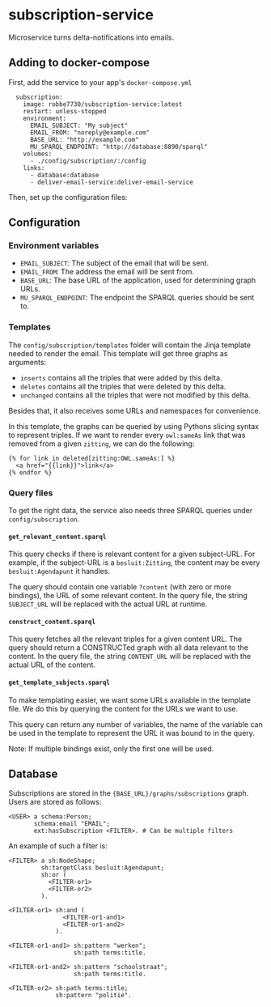 # subscription-service

Microservice turns delta-notifications into emails.

## Adding to docker-compose

First, add the service to your app's `docker-compose.yml`

```
  subscription:
    image: robbe7730/subscription-service:latest
    restart: unless-stopped
    environment:
      EMAIL_SUBJECT: "My subject"
      EMAIL_FROM: "noreply@example.com"
      BASE_URL: "http://example.com"
      MU_SPARQL_ENDPOINT: "http://database:8890/sparql"
    volumes:
      - ./config/subscription/:/config
    links:
      - database:database
      - deliver-email-service:deliver-email-service
```

Then, set up the configuration files:

## Configuration

### Environment variables

- `EMAIL_SUBJECT`: The subject of the email that will be sent.
- `EMAIL_FROM`: The address the email will be sent from.
- `BASE_URL`: The base URL of the application, used for determining graph URLs.
- `MU_SPARQL_ENDPOINT`: The endpoint the SPARQL queries should be sent to.

### Templates

The `config/subscription/templates` folder will contain the Jinja template
needed to render the email. This template will get three graphs as arguments:

- `inserts` contains all the triples that were added by this delta.
- `deletes` contains all the triples that were deleted by this delta.
- `unchanged` contains all the triples that were not modified by this delta.

Besides that, it also receives some URLs and namespaces for convenience.

In this template, the graphs can be queried by using Pythons slicing syntax to
represent triples. If we want to render every `owl:sameAs` link that was removed
from a given `zitting`, we can do the following:

```jinja2
{% for link in deleted[zitting:OWL.sameAs:] %}
  <a href="{{link}}">link</a>
{% endfor %}
```

### Query files

To get the right data, the service also needs three SPARQL queries under
`config/subscription`.

#### `get_relevant_content.sparql`

This query checks if there is relevant content for a given subject-URL. For
example, if the subject-URL is a `besluit:Zitting`, the content may be every
`besluit:Agendapunt` it handles.

The query should contain one variable `?content` (with zero or more bindings),
the URL of some relevant content. In the query file, the string `SUBJECT_URL`
will be replaced with the actual URL at runtime.

#### `construct_content.sparql`

This query fetches all the relevant triples for a given content URL. The query
should return a CONSTRUCTed graph with all data relevant to the content. In the
query file, the string `CONTENT_URL` will be replaced with the actual URL of the
content.

#### `get_template_subjects.sparql`

To make templating easier, we want some URLs available in the template file. We
do this by querying the content for the URLs we want to use.

This query can return any number of variables, the name of the variable can be
used in the template to represent the URL it was bound to in the query.

Note: If multiple bindings exist, only the first one will be used.

## Database

Subscriptions are stored in the `{BASE_URL}/graphs/subscriptions`
graph. Users are stored as follows:

```ttl
<USER> a schema:Person;
       schema:email "EMAIL";
       ext:hasSubscription <FILTER>. # Can be multiple filters
```

An example of such a filter is:

```ttl
<FILTER> a sh:NodeShape;
         sh:targetClass besluit:Agendapunt;
         sh:or (
           <FILTER-or1>
           <FILTER-or2>
         ).

<FILTER-or1> sh:and (
               <FILTER-or1-and1>
               <FILTER-or1-and2>
             ).

<FILTER-or1-and1> sh:pattern "werken";
                  sh:path terms:title.

<FILTER-or1-and2> sh:pattern "schoolstraat";
                  sh:path terms:title.

<FILTER-or2> sh:path terms:title;
             sh:pattern "politie".
```
